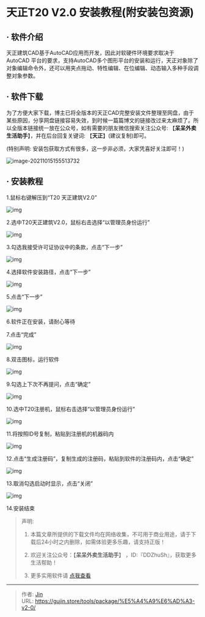 # 天正T20 V2.0 安装教程(附安装包资源)


## · 软件介绍
天正建筑CAD基于AutoCAD应用而开发，因此对软硬件环境要求取决于 AutoCAD 平台的要求，支持AutoCAD多个图形平台的安装和运行，天正对象除了对象编辑命令外，还可以用夹点拖动、特性编辑、在位编辑、动态输入多种手段调整对象参数。

## · 软件下载
为了方便大家下载，博主已将全版本的天正CAD完整安装文件整理至网盘，由于某些原因，分享网盘链接容易失效，到时候一篇篇博文的链接改过来太麻烦了。所以全版本链接统一放在公众号，如有需要的朋友微信搜索关注公众号: 【**呆呆外卖生活助手**】，并在后台回复关键词: 【**天正**】(建议复制)即可。

(特别声明: 安装包获取方式有很多，这一步非必须，大家凭喜好关注即可！)

![image-20211015155513732](https://img.gujin.store/img/image-20211015155513732.png)

## · 安装教程

1.鼠标右键解压到“T20 天正建筑V2.0”

![img](https://img.gujin.store/img/v2-acc7480acf3ee4c0cd5cd15aa9aa8e3f_720w.png)



2.选中T20天正建筑V2.0，鼠标右击选择“以管理员身份运行”

![img](https://img.gujin.store/img/v2-82a316c556e1ef3cbef1620063d8c8be_720w.png)



3.勾选我接受许可证协议中的条款，点击“下一步”

![img](https://img.gujin.store/img/v2-f4d7e834e11ac92b41a438498bc2b9fc_720w.png)



4.选择软件安装路径，点击“下一步”

![img](https://img.gujin.store/img/v2-ce647ca1179a9cfa7db3ed49b50c4b26_720w.png)

5.点击“下一步”

![img](https://img.gujin.store/img/v2-e37e19741bc6063d89ad762e530f03e9_720w.png)

6.软件正在安装，请耐心等待



7.点击“完成”

![img](https://img.gujin.store/img/v2-c8a82a0e72c22c60a72b00559fabcb7f_720w.png)



8.双击图标，运行软件

![img](https://img.gujin.store/img/v2-0ff12e86859f722889efb405e306df35_720w.png)



9.勾选上下次不再提问，点击“确定”

![img](https://img.gujin.store/img/v2-08b79cb877635c47a111f49e3b6eec73_720w.png)



10.选中T20注册机，鼠标右击选择“以管理员身份运行”

![img](https://img.gujin.store/img/v2-48b972d1ea39b2f829a0ba43e0f8ad82_720w.png)



11.将按照ID号复制，粘贴到注册机的机器码内

![img](https://img.gujin.store/img/v2-a921f4f06a4c1b376e7ef56739f38793_720w.png)



12.点击“生成注册码”，复制生成的注册码，粘贴到软件的注册码内，点击“确定”

![img](https://img.gujin.store/img/v2-90b7acd891c7d861289c3ece4bbdabc4_720w.png)



13.取消勾选启动时显示，点击“关闭”

![img](https://img.gujin.store/img/v2-df37b05b7f9204a9bf529d749c9303a1_720w.png)

14.安装结束




> 声明: 
>
> 1. 本篇文章所提供的下载文件均在网络收集，不可用于商业用途，请于下载后24小时之内删除，如需体验更多乐趣，请支持正版！
>
> 2. 欢迎关注公众号：【**呆呆外卖生活助手**】 ，ID:『DDZhuSh』，获取更多生活帮助！
>
> 3. 更多实用软件请  [点我查看](/tools)

---

> 作者: [Jin](https://img.gujin.store/img/favicon.ico)  
> URL: https://gujin.store/tools/package/%E5%A4%A9%E6%AD%A3-v2-0/  

